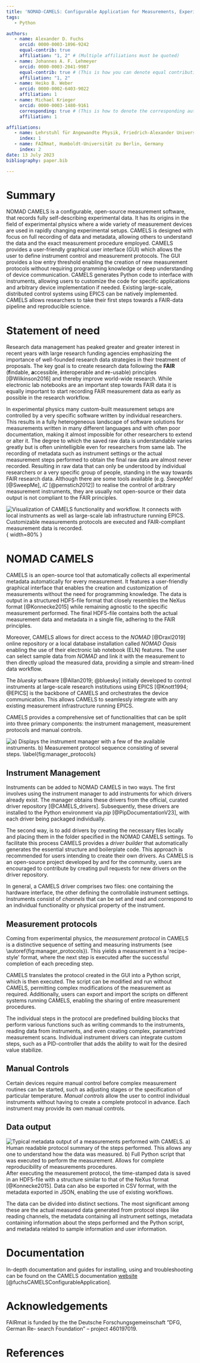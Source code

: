 ```yaml
---
title: 'NOMAD-CAMELS: Configurable Application for Measurements, Experiments and Laboratory Systems'
tags:
   - Python

authors:
   - name: Alexander D. Fuchs
     orcid: 0000-0003-1896-9242
     equal-contrib: true
     affiliation: "1, 2" # (Multiple affiliations must be quoted)
   - name: Johannes A. F. Lehmeyer
     orcid: 0000-0003-2041-9987
     equal-contrib: true # (This is how you can denote equal contributions between multiple authors)
     affiliation: "1, 2"
   - name: Heiko B. Weber
     orcid: 0000-0002-6403-9022
     affiliation: 1
   - name: Michael Krieger
     orcid: 0000-0003-1480-9161
     corresponding: true # (This is how to denote the corresponding author)
     affiliation: 1

affiliations:
   - name: Lehrstuhl für Angewandte Physik, Friedrich-Alexander Universität Erlangen-Nürnberg, Germany
     index: 1
   - name: FAIRmat, Humboldt-Universität zu Berlin, Germany
     index: 2
date: 13 July 2023
bibliography: paper.bib

---
```


# Summary

NOMAD CAMELS is a configurable, open-source measurement software, that records fully self-describing experimental data. It has its origins in the field of experimental physics where a wide variety of measurement devices are used in rapidly changing experimental setups. CAMELS is designed with focus on full recording of data and metadata, allowing others to understand the data and the exact measurement procedure employed. CAMELS provides a user-friendly graphical user interface (GUI) which allows the user to define instrument control and measurement protocols. The GUI provides a low entry threshold enabling the creation of new measurement protocols without requiring programming knowledge or deep understanding of device communication. CAMELS generates Python code to interface with instruments, allowing users to customize the code for specific applications and arbitrary device implementation if needed. Existing large-scale, distributed control systems using EPICS can be natively implemented. 
CAMELS allows researchers to take their first steps towards a FAIR-data pipeline and reproducible science.


# Statement of need
Research data management has peaked greater and greater interest in recent years with large research funding agencies emphasizing the importance of well-founded research data strategies in their treatment of proposals. The key goal is to create research data following the **FAIR** (**f**indable, **a**ccessible, **i**nteroperable and **r**e-usable) principles [@Wilkinson2016] and thereby improve world-wide research.
While electronic lab notebooks are an important step towards FAIR data it is equally important to start recording FAIR measurement data as early as possible in the research workflow. 

In experimental physics many custom-built measurement setups are controlled by a very specific software written by individual researchers. This results in a fully heterogeneous landscape of software solutions for measurements written in many different languages and with often poor documentation, making it almost impossible for other researchers to extend or alter it. The degree to which the saved raw data is understandable varies greatly but is often unintelligible even for researchers from same lab. The recording of metadata such as instrument settings or the actual measurement steps performed to obtain the final raw data are almost never recorded. Resulting in raw data that can only be understood by individual researchers or a very specific group of people, standing in the way towards FAIR research data. Although there are some tools available (e.g. _SweepMe!_ [@SweepMe], _iC_ [@pernstich2012]) to realise the control of arbitrary measurement instruments, they are usually not open-source or their data output is not compliant to the FAIR principles. 

![Visualization of CAMELS functionality and workflow. It connects with local instruments as well as large-scale lab infrastructure running EPICS. Customizable measurements protocols are executed and FAIR-compliant measurement data is recorded.](pictures/Bild_CAMELS.png){ width=80% }

# NOMAD CAMELS
CAMELS is an open-source tool that automatically collects all experimental metadata automatically for every measurement. It features a user-friendly graphical interface that enables the creation and customization of measurements without the need for programming knowledge. The data is output in a structured HDF5-file format that closely resembles the NeXus format [@Konnecke2015] while remaining agnostic to the specific measurement performed. The final HDF5-file contains both the actual measurement data and metadata in a single file, adhering to the FAIR principles. 

Moreover, CAMELS allows for direct access to the _NOMAD_ [@Draxl2019] online repository or a local database installation called _NOMAD Oasis_ enabling the use of their electronic lab notebook (ELN) features. The user can select sample data from _NOMAD_ and link it with the measurement to then directly upload the measured data, providing a simple and stream-lined data workflow.

The _bluesky_ software [@Allan2019; @bluesky] initially developed to control instruments at large-scale research institutions using EPICS [@Knott1994; @EPICS] is the backbone of CAMELS and orchestrates the device communication. This allows CAMELS to seamlessly integrate with any existing measurement infrastructure running EPICS.

CAMELS provides a comprehensive set of functionalities that can be split into three primary components: the instrument management, measurement protocols and manual controls. 

![**a)** Displays the instrument manager with a few of the available instruments. **b)** Measurement protocol sequence consisting of several steps. \label{fig:manager_protocols}](pictures/CAMELS_manager_protocol.png)

## Instrument Management
Instruments can be added to NOMAD CAMELS in two ways. The first involves using the instrument manager to add instruments for which drivers already exist. The manager obtains these drivers from the official, curated driver repository [@CAMELS_drivers]. Subsequently, these drivers are installed to the Python environment via _pip_ [@PipDocumentationV23], with each driver being packaged individually.

The second way, is to add drivers by creating the necessary files locally and placing them in the folder specified in the NOMAD CAMELS settings. To facilitate this process CAMELS provides a _driver builder_ that automatically generates the essential structure and boilerplate code. This approach is recommended for users intending to create their own drivers. As CAMELS is an open-source project developed by and for the community, users are encouraged to contribute by creating pull requests for new drivers on the driver repository.

In general, a CAMELS driver comprises two files: one containing the hardware interface, the other defining the controllable instrument settings. Instruments consist of _channels_ that can be set and read and correspond to an individual functionality or physical property of the instrument.


## Measurement protocols
Coming from experimental physics, the _measurement protocol_ in CAMELS is a distinctive sequence of setting and measuring instruments (see \autoref{fig:manager_protocols}). This yields a measurement in a 'recipe-style' format, where the next step is executed after the successful completion of each preceding step.  
  
CAMELS translates the protocol created in the GUI into a Python script, which is then executed. The script can be modified and run without CAMELS, permitting
complex modifications of the measurement as required. Additionally, users can export and import the scripts on different systems running CAMELS, enabling the sharing of entire measurement procedures.

The individual steps in the protocol are predefined building blocks that perform various functions such as writing commands to the instruments, reading data from instruments, and even creating complex, parametrized measurement scans. Individual instrument drivers can integrate custom steps, such as a PID-controller that adds the ability to wait for the desired value stabilize.

## Manual Controls
Certain devices require manual control before complex measurement routines can be started, such as adjusting stages or the specification of particular temperature. _Manual controls_ allow the user to control individual instruments without having to create a complete protocol in advance.
Each instrument may provide its own manual controls.

## Data output
![Typical metadata output of a measurements performed with CAMELS. **a)** Human readable protocol summary of the steps performed. This allows any one to understand how the data was measured. **b)** Full Python script that was executed to perform the measurement. Allows for complete reproducibility of measurements procedures. ](pictures/h5_data.png)
After executing the measurement protocol, the time-stamped data is saved in an HDF5-file with a structure similar to that of the NeXus format [@Konnecke2015]. Data can also be exported in CSV format, with the metadata exported in JSON, enabling the use of existing workflows.

The data can be divided into distinct sections. The most significant among these are the actual measured data generated from protocol steps like reading channels, the metadata containing all instrument settings, metadata containing information about the steps performed and the Python script, and metadata related to sample information and user information.

# Documentation
In-depth documentation and guides for installing, using and troubleshooting can be found on the CAMELS documentation [website](https://fau-lap.github.io/NOMAD-CAMELS/) [@fuchsCAMELSConfigurableApplication].

# Acknowledgements

FAIRmat is funded by the the Deutsche Forschungsgemeinschaft ”DFG, German Re- search Foundation” – project 460197019.

# References